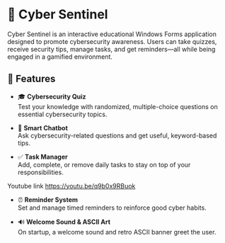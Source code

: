 # 🔐 Cyber Sentinel

Cyber Sentinel is an interactive educational Windows Forms application designed to promote cybersecurity awareness. Users can take quizzes, receive security tips, manage tasks, and get reminders—all while being engaged in a gamified environment.

## 🧠 Features

- 🎓 **Cybersecurity Quiz**  
  Test your knowledge with randomized, multiple-choice questions on essential cybersecurity topics.

- 💬 **Smart Chatbot**  
  Ask cybersecurity-related questions and get useful, keyword-based tips.

- ✅ **Task Manager**  
  Add, complete, or remove daily tasks to stay on top of your responsibilities.

Youtube link
https://youtu.be/q9b0x9RBuok

- ⏰ **Reminder System**  
  Set and manage timed reminders to reinforce good cyber habits.

- 🔊 **Welcome Sound & ASCII Art**  
  On startup, a welcome sound and retro ASCII banner greet the user.


